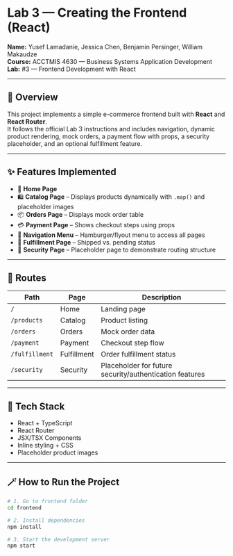 # Lab 3 — Creating the Frontend (React)

**Name:** Yusef Lamadanie, Jessica Chen, Benjamin Persinger, William Makaudze  
**Course:** ACCTMIS 4630 — Business Systems Application Development  
**Lab:** #3 — Frontend Development with React

--- 

## 🧭 Overview

This project implements a simple e-commerce frontend built with **React** and **React Router**.  
It follows the official Lab 3 instructions and includes navigation, dynamic product rendering, mock orders, a payment flow with props, a security placeholder, and an optional fulfillment feature.

---

## ✨ Features Implemented

- 🏡 **Home Page**
- 🛍️ **Catalog Page** – Displays products dynamically with `.map()` and placeholder images
- 📦 **Orders Page** – Displays mock order table
- 💳 **Payment Page** – Shows checkout steps using props
- 🧭 **Navigation Menu** – Hamburger/flyout menu to access all pages
- 🚚 **Fulfillment Page** – Shipped vs. pending status
- 🔐 **Security Page** – Placeholder page to demonstrate routing structure

---

## 🧭 Routes

| Path | Page | Description |
|------|------|-------------|
| `/` | Home | Landing page |
| `/products` | Catalog | Product listing |
| `/orders` | Orders | Mock order data |
| `/payment` | Payment | Checkout step flow |
| `/fulfillment` | Fulfillment | Order fulfillment status |
| `/security` | Security | Placeholder for future security/authentication features |

---

## 🧰 Tech Stack

- React + TypeScript
- React Router
- JSX/TSX Components
- Inline styling + CSS
- Placeholder product images

---

## 🪄 How to Run the Project

```bash
# 1. Go to frontend folder
cd frontend

# 2. Install dependencies
npm install

# 3. Start the development server
npm start
